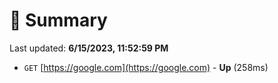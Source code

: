 # 📖 Summary
Last updated: **6/15/2023, 11:52:59 PM**

- `GET` [https://google.com](https://google.com) - **Up** (258ms)
